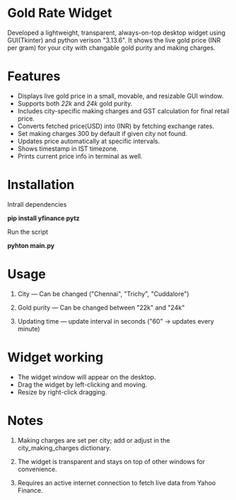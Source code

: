 # Gold Rate Widget

Developed a  lightweight, transparent, always-on-top desktop widget using GUI(Tkinter) and python verison "3.13.6".
It shows the live gold price (INR per gram) for your city with changable gold purity and making charges.

# Features

- Displays live gold price in a small, movable, and resizable GUI window.
- Supports both *22k* and *24k* gold purity.
- Includes city-specific making charges and GST calculation for final retail price.
- Converts fetched price(USD) into (INR) by fetching exchange rates.
- Set making charges 300 by default if given city not found.
- Updates price automatically at specific intervals.
- Shows timestamp in IST timezone.
- Prints current price info in terminal as well.

# Installation

Intrall dependencies 

   **pip install yfinance pytz**

Run the script

   **pyhton main.py**

# Usage

1. City — Can be changed ("Chennai", "Trichy", "Cuddalore")

2. Gold purity — Can be changed between "22k" and "24k"

3. Updating time — update interval in seconds ("60" -> updates every minute)

# Widget working 

- The widget window will appear on the desktop.
- Drag the widget by left-clicking and moving.
- Resize by right-click dragging.

# Notes

1. Making charges are set per city; add or adjust in the city_making_charges dictionary.

2. The widget is transparent and stays on top of other windows for convenience.

3. Requires an active internet connection to fetch live data from Yahoo Finance.

